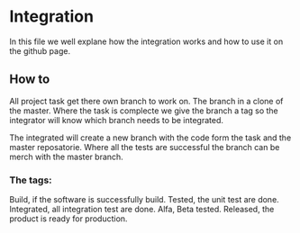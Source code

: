 # Integration
In this file we well explane how the integration works and how to use it on the github page.

## How to
All project task get there own branch to work on. The branch in a clone of the master. Where the task is complecte we give the branch a tag so the integrator will know which branch needs to be integrated.

The integrated will create a new branch with the code form the task and the master reposatorie. Where all the tests are successful the branch can be merch with the master branch. 


### The tags:
Build, if the software is successfully build.
Tested, the unit test are done.
Integrated, all integration test are done.
Alfa, Beta tested.
Released, the product is ready for production.
